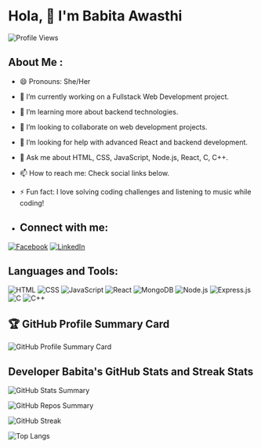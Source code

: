 # Hola, 👋 I'm Babita Awasthi

![Profile Views](https://komarev.com/ghpvc/?username=Babita00&color=blue)

## About Me :

- 😄 Pronouns: She/Her
- 🔭 I’m currently working on a Fullstack Web Development project.
- 🌱 I’m learning more about backend technologies.
- 👯 I’m looking to collaborate on web development projects.
- 🤔 I’m looking for help with advanced React and backend development.
- 💬 Ask me about HTML, CSS, JavaScript, Node.js, React, C, C++.
- 📫 How to reach me: Check social links below.
- ⚡ Fun fact: I love solving coding challenges and listening to music while coding!



- ## Connect with me:
[![Facebook](https://img.shields.io/badge/Facebook-1877F2?style=for-the-badge&logo=facebook&logoColor=white)](https://www.facebook.com/imbabitaawasthi)
[![LinkedIn](https://img.shields.io/badge/LinkedIn-0A66C2?style=for-the-badge&logo=linkedin&logoColor=white)](https://www.linkedin.com/in/babita-awasthi-4aa3b5304/)

## Languages and Tools:
![HTML](https://img.shields.io/badge/HTML-E34F26?style=for-the-badge&logo=html5&logoColor=white)
![CSS](https://img.shields.io/badge/CSS-1572B6?style=for-the-badge&logo=css3&logoColor=white)
![JavaScript](https://img.shields.io/badge/JavaScript-F7DF1E?style=for-the-badge&logo=javascript&logoColor=black)
![React](https://img.shields.io/badge/React-61DAFB?style=for-the-badge&logo=react&logoColor=white)
![MongoDB](https://img.shields.io/badge/MongoDB-47A248?style=for-the-badge&logo=mongodb&logoColor=white)
![Node.js](https://img.shields.io/badge/Node.js-43853D?style=for-the-badge&logo=node.js&logoColor=white)
![Express.js](https://img.shields.io/badge/Express.js-000000?style=for-the-badge&logo=express&logoColor=white)
![C](https://img.shields.io/badge/C-A8B9CC?style=for-the-badge&logo=c&logoColor=white)
![C++](https://img.shields.io/badge/C++-00599C?style=for-the-badge&logo=c%2B%2B&logoColor=white)



## 🏆 GitHub Profile Summary Card
![GitHub Profile Summary Card](https://github-profile-summary-cards.vercel.app/api/cards/profile-details?username=Babita00&theme=radical)


## Developer Babita's GitHub Stats and Streak Stats

![GitHub Stats Summary](https://github-profile-summary-cards.vercel.app/api/cards/stats?username=Babita00&theme=dracula)

![GitHub Repos Summary](https://github-profile-summary-cards.vercel.app/api/cards/repos-per-language?username=Babita00&theme=dracula)

![GitHub Streak](https://github-readme-streak-stats.herokuapp.com/?user=Babita00&theme=dracula)


![Top Langs](https://github-readme-stats.vercel.app/api/top-langs/?username=Babita00&layout=compact&theme=dracula)


<!---
Babita00/Babita00 is a ✨ special ✨ repository because its `README.md` (this file) appears on your GitHub profile.
You can click the Preview link to take a look at your changes.
--->
